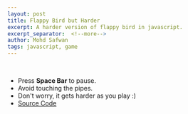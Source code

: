 ```yaml
---
layout: post
title: Flappy Bird but Harder
excerpt: A harder version of flappy bird in javascript.
excerpt_separator:  <!--more-->
author: Mohd Safwan
tags: javascript, game
---
```


<canvas id="canvas" width="512" height="512"></canvas>
<script src="/flappy/flappyBird.js"></script>

<br>

- Press **Space Bar** to pause.
- Avoid touching the pipes.
- Don't worry, it gets harder as you play :)
- [Source Code](https://github.com/safwankdb/Flappy-Bird-but-Harder)
